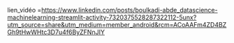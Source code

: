 lien_vidéo =https://www.linkedin.com/posts/boulkadi-abde_datascience-machinelearning-streamlit-activity-7320375528287322112-5unx?utm_source=share&utm_medium=member_android&rcm=ACoAAFm4ZD4BZGh9tHwWHtc3D7u4f6ByZFNnJIY
